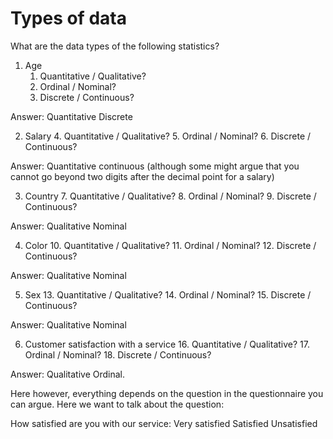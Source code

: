 
# Types of data

What are the data types of the following statistics?

1. Age
    1. Quantitative / Qualitative?
    2. Ordinal / Nominal?
    3. Discrete / Continuous?

Answer: Quantitative Discrete

2. Salary
    4. Quantitative / Qualitative?
    5. Ordinal / Nominal?
    6. Discrete / Continuous?

Answer: Quantitative continuous (although some might argue that you cannot go beyond two digits after the decimal point for a salary)

3. Country
    7. Quantitative / Qualitative?
    8. Ordinal / Nominal?
    9. Discrete / Continuous?

Answer: Qualitative Nominal

4. Color
    10. Quantitative / Qualitative?
    11. Ordinal / Nominal?
    12. Discrete / Continuous?

Answer: Qualitative Nominal

5. Sex
    13. Quantitative / Qualitative?
    14. Ordinal / Nominal?
    15. Discrete / Continuous?

Answer: Qualitative Nominal

6. Customer satisfaction with a service
    16. Quantitative / Qualitative?
    17. Ordinal / Nominal?
    18. Discrete / Continuous?

Answer: Qualitative Ordinal.

Here however, everything depends on the question in the questionnaire you can argue. Here we want to talk about the question:

How satisfied are you with our service:
Very satisfied
Satisfied
Unsatisfied